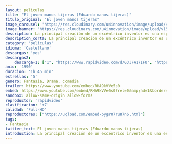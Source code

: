 ```yaml
---
layout: peliculas
title: "El joven manos tijeras (Eduardo manos tijeras)"
titulo_original: "El joven manos tijeras"
image_carousel: 'https://res.cloudinary.com/u4innovation/image/upload/v1560448959/mano-tijeras-poster-min_lthym1.jpg'
image_banner: 'https://res.cloudinary.com/u4innovation/image/upload/v1560448960/mano-tijeras-banner-min_xwk7zl.jpg'
description: La principal creación de un excéntrico inventor es una especie de joven humano llamado Edward. Para su mala suerte, el inventor muere antes de poder terminarlo por lo que en lugar de tener manos, posee largas y afiladas tijeras. Edward se mantiene alejado de todas las personas viviendo en un castillo que se encuentra en lo alto de una montaña, sin embargo, todo cambia cuando una dulce mujer llamada Kim se encuentra con él y decide mostrarle todo lo que ocurre en el mundo.
description_corta: La principal creación de un excéntrico inventor es una especie de joven humano llamado Edward. Para su mala suerte, el inventor muere antes de poder terminarlo por lo que en lugar de tener manos, posee largas y afiladas tijeras. Edward se mantiene alejado de...
category: 'peliculas'
idioma: 'Castellano'
descargas: 'yes'
descargas2:
    descarga-1: ["1", "https://www.rapidvideo.com/d/G3JFA17IFU", "https://www.google.com/s2/favicons?domain=www.rapidvideo.com","RapidVideo","https://res.cloudinary.com/imbriitneysam/image/upload/v1541473684/mexico.png", "Latino", "Full HD"]
anio: '1990'
duracion: '1h 45 min'
estrellas: '5'
genero: Fantasía, Drama, comedia
trailer: https://www.youtube.com/embed/RHA9kVVe5s0
embed: https://www.youtube.com/embed/RHA9kVVe5s0?rel=0&amp;hd=1&border=0&wmode=opaque&enablejsapi=1&modestbranding=1&controls=1&showinfo=1
sandbox: allow-same-origin allow-forms
reproductor: 'rapidvideo'
clasificacion: '+7'
calidad: 'Full-HD'
reproductores: ["https://uqload.com/embed-pygr07ru87n6.html"]
tags:
- Fantasia
twitter_text: El joven manos tijeras (Eduardo manos tijeras)
introduction: La principal creación de un excéntrico inventor es una especie de joven humano llamado Edward. Para su mala suerte, el inventor muere antes de poder terminarlo por lo que en lugar de tener manos, posee largas y afiladas tijeras. Edward se mantiene alejado de..
---
```












